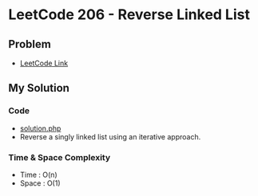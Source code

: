 # LeetCode 206 - Reverse Linked List

## Problem  
- [LeetCode Link](https://leetcode.com/problems/reverse-linked-list/)

## My Solution

### Code
- [solution.php](./solution.php)
- Reverse a singly linked list using an iterative approach.

### Time & Space Complexity
- Time  : O(n)
- Space : O(1)
